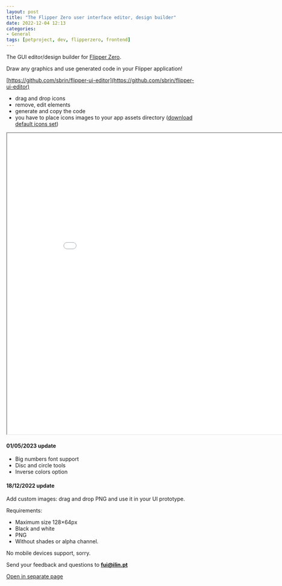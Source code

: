 ```yaml
---
layout: post
title: "The Flipper Zero user interface editor, design builder"
date: 2022-12-04 12:13
categories:
- General
tags: [petproject, dev, flipperzero, frontend]
---
```


The GUI editor/design builder for [Flipper Zero](https://flipperzero.one/).

Draw any graphics and use generated code in your Flipper application!

[https://github.com/sbrin/flipper-ui-editor](https://github.com/sbrin/flipper-ui-editor)

* drag and drop icons
* remove, edit elements
* generate and copy the code
* you have to place icons images to your app assets directory ([download default icons set](assets/assets.zip))

<iframe src="assets/editor.html?v=1" width="900" height="800" title="description"></iframe>

#### 01/05/2023 update

* Big numbers font support
* Disc and circle tools
* Inverse colors option

#### 18/12/2022 update

Add custom images: drag and drop PNG and use it in your UI prototype.

Requirements:
* Maximum size 128×64px
* Black and white
* PNG
* Without shades or alpha channel.

No mobile devices support, sorry.

Send your feedback and questions to **fui@ilin.pt**

[Open in separate page](assets/editor.html)
